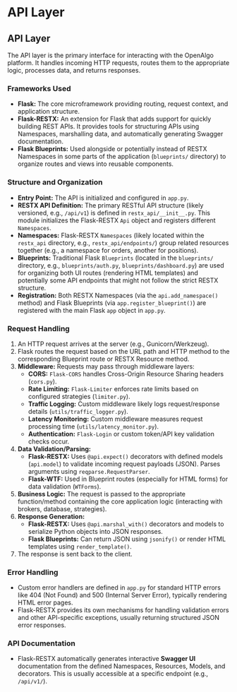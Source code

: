 # API Layer

## API Layer

The API layer is the primary interface for interacting with the OpenAlgo platform. It handles incoming HTTP requests, routes them to the appropriate logic, processes data, and returns responses.

### Frameworks Used

* **Flask:** The core microframework providing routing, request context, and application structure.
* **Flask-RESTX:** An extension for Flask that adds support for quickly building REST APIs. It provides tools for structuring APIs using Namespaces, marshalling data, and automatically generating Swagger documentation.
* **Flask Blueprints:** Used alongside or potentially instead of RESTX Namespaces in some parts of the application (`blueprints/` directory) to organize routes and views into reusable components.

### Structure and Organization

* **Entry Point:** The API is initialized and configured in `app.py`.
* **RESTX API Definition:** The primary RESTful API structure (likely versioned, e.g., `/api/v1`) is defined in `restx_api/__init__.py`. This module initializes the Flask-RESTX `Api` object and registers different `Namespaces`.
* **Namespaces:** Flask-RESTX `Namespaces` (likely located within the `restx_api` directory, e.g., `restx_api/endpoints/`) group related resources together (e.g., a namespace for orders, another for positions).
* **Blueprints:** Traditional Flask `Blueprints` (located in the `blueprints/` directory, e.g., `blueprints/auth.py`, `blueprints/dashboard.py`) are used for organizing both UI routes (rendering HTML templates) and potentially some API endpoints that might not follow the strict RESTX structure.
* **Registration:** Both RESTX Namespaces (via the `api.add_namespace()` method) and Flask Blueprints (via `app.register_blueprint()`) are registered with the main Flask `app` object in `app.py`.

### Request Handling

1. An HTTP request arrives at the server (e.g., Gunicorn/Werkzeug).
2. Flask routes the request based on the URL path and HTTP method to the corresponding Blueprint route or RESTX Resource method.
3. **Middleware:** Requests may pass through middleware layers:
   * **CORS:** `Flask-CORS` handles Cross-Origin Resource Sharing headers (`cors.py`).
   * **Rate Limiting:** `Flask-Limiter` enforces rate limits based on configured strategies (`limiter.py`).
   * **Traffic Logging:** Custom middleware likely logs request/response details (`utils/traffic_logger.py`).
   * **Latency Monitoring:** Custom middleware measures request processing time (`utils/latency_monitor.py`).
   * **Authentication:** `Flask-Login` or custom token/API key validation checks occur.
4. **Data Validation/Parsing:**
   * **Flask-RESTX:** Uses `@api.expect()` decorators with defined models (`api.model`) to validate incoming request payloads (JSON). Parses arguments using `reqparse.RequestParser`.
   * **Flask-WTF:** Used in Blueprint routes (especially for HTML forms) for data validation (`WTForms`).
5. **Business Logic:** The request is passed to the appropriate function/method containing the core application logic (interacting with brokers, database, strategies).
6. **Response Generation:**
   * **Flask-RESTX:** Uses `@api.marshal_with()` decorators and models to serialize Python objects into JSON responses.
   * **Flask Blueprints:** Can return JSON using `jsonify()` or render HTML templates using `render_template()`.
7. The response is sent back to the client.

### Error Handling

* Custom error handlers are defined in `app.py` for standard HTTP errors like 404 (Not Found) and 500 (Internal Server Error), typically rendering HTML error pages.
* Flask-RESTX provides its own mechanisms for handling validation errors and other API-specific exceptions, usually returning structured JSON error responses.

### API Documentation

* Flask-RESTX automatically generates interactive **Swagger UI** documentation from the defined Namespaces, Resources, Models, and decorators. This is usually accessible at a specific endpoint (e.g., `/api/v1/`).
